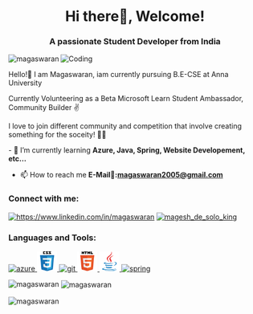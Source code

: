 <h1 align="center">Hi there👋, Welcome!</h1>
<h3 align="center">A passionate Student Developer from India</h3>
<img align="right" alt="Coding" width="400" src="https://camo.githubusercontent.com/aaef775a93ae071cbf966dfb409c9e5f3fbba0742264bb16473ac426a69106a8/68747470733a2f2f63646e2e6472696262626c652e636f6d2f75736572732f343432323831362f73637265656e73686f74732f383830333736352f6d656469612f66666662333038643164376132346138363837333436633537616531666633362e676966">
<p align="left"> <img src="https://komarev.com/ghpvc/?username=magaswaran&label=Profile%20views&color=0e75b6&style=flat" alt="magaswaran" /> </p>
<p>Hello!👋 I am Magaswaran, iam currently pursuing B.E-CSE at Anna University</p>
<p>Currently Volunteering as a Beta Microsoft Learn Student Ambassador, Community Builder ✌</p>
<p>I love to join different community and competition that involve creating something for the soceity! 🙋‍♂️</p>
- 🌱 I’m currently learning <b>Azure, Java, Spring, Website Developement, etc...</b>

- 📫 How to reach me **E-Mail📧:magaswaran2005@gmail.com**

<h3 align="left">Connect with me:</h3>
<p align="left">
<a href="https://linkedin.com/in/https://www.linkedin.com/in/magaswaran/" target="blank"><img align="center" src="https://raw.githubusercontent.com/rahuldkjain/github-profile-readme-generator/master/src/images/icons/Social/linked-in-alt.svg" alt="https://www.linkedin.com/in/magaswaran" height="30" width="40" /></a>
<a href="https://instagram.com/magesh_de_solo_king" target="blank"><img align="center" src="https://raw.githubusercontent.com/rahuldkjain/github-profile-readme-generator/master/src/images/icons/Social/instagram.svg" alt="magesh_de_solo_king" height="30" width="40" /></a>
</p>

<h3 align="left">Languages and Tools:</h3>
<p align="left"> <a href="https://azure.microsoft.com/en-in/" target="_blank" rel="noreferrer"> <img src="https://www.vectorlogo.zone/logos/microsoft_azure/microsoft_azure-icon.svg" alt="azure" width="40" height="40"/> </a> <a href="https://www.w3schools.com/css/" target="_blank" rel="noreferrer"> <img src="https://raw.githubusercontent.com/devicons/devicon/master/icons/css3/css3-original-wordmark.svg" alt="css3" width="40" height="40"/> </a> <a href="https://git-scm.com/" target="_blank" rel="noreferrer"> <img src="https://www.vectorlogo.zone/logos/git-scm/git-scm-icon.svg" alt="git" width="40" height="40"/> </a> <a href="https://www.w3.org/html/" target="_blank" rel="noreferrer"> <img src="https://raw.githubusercontent.com/devicons/devicon/master/icons/html5/html5-original-wordmark.svg" alt="html5" width="40" height="40"/> </a> <a href="https://www.java.com" target="_blank" rel="noreferrer"> <img src="https://raw.githubusercontent.com/devicons/devicon/master/icons/java/java-original.svg" alt="java" width="40" height="40"/> </a> <a href="https://spring.io/" target="_blank" rel="noreferrer"> <img src="https://www.vectorlogo.zone/logos/springio/springio-icon.svg" alt="spring" width="40" height="40"/> </a> </p>

<p><img align="left" src="https://github-readme-stats.vercel.app/api/top-langs?username=magaswaran&show_icons=true&locale=en&layout=compact" alt="magaswaran" /></p>

<p>&nbsp;<img align="center" src="https://github-readme-stats.vercel.app/api?username=magaswaran&show_icons=true&locale=en" alt="magaswaran" /></p>

<p><img align="center" src="https://github-readme-streak-stats.herokuapp.com/?user=magaswaran&" alt="magaswaran" /></p>
